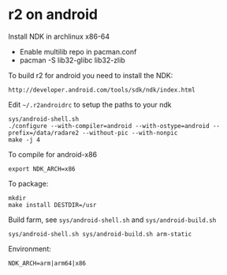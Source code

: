 r2 on android
=============

Install NDK in archlinux x86-64
 - Enable multilib repo in pacman.conf
 - pacman -S lib32-glibc lib32-zlib

To build r2 for android you need to install the NDK:

    http://developer.android.com/tools/sdk/ndk/index.html

Edit `~/.r2androidrc` to setup the paths to your ndk

    sys/android-shell.sh
    ./configure --with-compiler=android --with-ostype=android --prefix=/data/radare2 --without-pic --with-nonpic
    make -j 4

To compile for android-x86

    export NDK_ARCH=x86

To package:

    mkdir
    make install DESTDIR=/usr

Build farm, see `sys/android-shell.sh` and `sys/android-build.sh`

    sys/android-shell.sh sys/android-build.sh arm-static

Environment:

    NDK_ARCH=arm|arm64|x86
